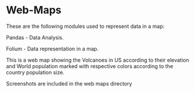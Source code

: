 # Web-Maps
These are the following modules used to represent data in a map:

Pandas - Data Analysis.

Folium - Data representation in a map.

This is a web map showing the Volcanoes in US according to their elevation and World population marked with respective colors 
according to the country population size.

 Screenshots are included in the web maps directory
